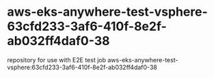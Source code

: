 # aws-eks-anywhere-test-vsphere-63cfd233-3af6-410f-8e2f-ab032ff4daf0-38
repository for use with E2E test job aws-eks-anywhere-test-vsphere:63cfd233-3af6-410f-8e2f-ab032ff4daf0-38
